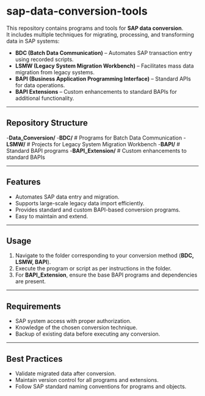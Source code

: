 # sap-data-conversion-tools
This repository contains programs and tools for **SAP data conversion**.  
It includes multiple techniques for migrating, processing, and transforming data in SAP systems:

- **BDC (Batch Data Communication)** – Automates SAP transaction entry using recorded scripts.  
- **LSMW (Legacy System Migration Workbench)** – Facilitates mass data migration from legacy systems.  
- **BAPI (Business Application Programming Interface)** – Standard APIs for data operations.  
- **BAPI Extensions** – Custom enhancements to standard BAPIs for additional functionality.

---

## Repository Structure
-**Data_Conversion/**
  -**BDC/**                 # Programs for Batch Data Communication
  -**LSMW/**                 # Projects for Legacy System Migration Workbench
  -**BAPI/**                 # Standard BAPI programs
   -**BAPI_Extension/**   # Custom enhancements to standard BAPIs

---

## Features
- Automates SAP data entry and migration.  
- Supports large-scale legacy data import efficiently.  
- Provides standard and custom BAPI-based conversion programs.  
- Easy to maintain and extend.

---

## Usage
1. Navigate to the folder corresponding to your conversion method (**BDC, LSMW, BAPI**).  
2. Execute the program or script as per instructions in the folder.  
3. For **BAPI_Extension**, ensure the base BAPI programs and dependencies are present.  

---

## Requirements
- SAP system access with proper authorization.  
- Knowledge of the chosen conversion technique.  
- Backup of existing data before executing any conversion.  

---

## Best Practices
- Validate migrated data after conversion.  
- Maintain version control for all programs and extensions.  
- Follow SAP standard naming conventions for programs and objects.
